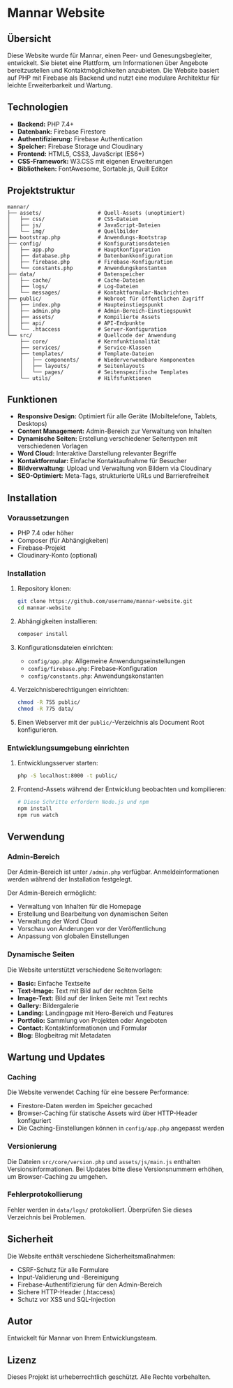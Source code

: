# Mannar Website

## Übersicht

Diese Website wurde für Mannar, einen Peer- und Genesungsbegleiter, entwickelt. Sie bietet eine Plattform, um Informationen über Angebote bereitzustellen und Kontaktmöglichkeiten anzubieten. Die Website basiert auf PHP mit Firebase als Backend und nutzt eine modulare Architektur für leichte Erweiterbarkeit und Wartung.

## Technologien

- **Backend:** PHP 7.4+
- **Datenbank:** Firebase Firestore
- **Authentifizierung:** Firebase Authentication
- **Speicher:** Firebase Storage und Cloudinary
- **Frontend:** HTML5, CSS3, JavaScript (ES6+)
- **CSS-Framework:** W3.CSS mit eigenen Erweiterungen
- **Bibliotheken:** FontAwesome, Sortable.js, Quill Editor

## Projektstruktur

```
mannar/
├── assets/                  # Quell-Assets (unoptimiert)
│   ├── css/                 # CSS-Dateien
│   ├── js/                  # JavaScript-Dateien
│   └── img/                 # Quellbilder
├── bootstrap.php            # Anwendungs-Bootstrap
├── config/                  # Konfigurationsdateien
│   ├── app.php              # Hauptkonfiguration
│   ├── database.php         # Datenbankkonfiguration
│   ├── firebase.php         # Firebase-Konfiguration
│   └── constants.php        # Anwendungskonstanten
├── data/                    # Datenspeicher
│   ├── cache/               # Cache-Dateien
│   ├── logs/                # Log-Dateien
│   └── messages/            # Kontaktformular-Nachrichten
├── public/                  # Webroot für öffentlichen Zugriff
│   ├── index.php            # Haupteinstiegspunkt
│   ├── admin.php            # Admin-Bereich-Einstiegspunkt
│   ├── assets/              # Kompilierte Assets
│   ├── api/                 # API-Endpunkte
│   └── .htaccess            # Server-Konfiguration
└── src/                     # Quellcode der Anwendung
    ├── core/                # Kernfunktionalität
    ├── services/            # Service-Klassen
    ├── templates/           # Template-Dateien
    │   ├── components/      # Wiederverwendbare Komponenten
    │   ├── layouts/         # Seitenlayouts
    │   └── pages/           # Seitenspezifische Templates
    └── utils/               # Hilfsfunktionen
```

## Funktionen

- **Responsive Design:** Optimiert für alle Geräte (Mobiltelefone, Tablets, Desktops)
- **Content Management:** Admin-Bereich zur Verwaltung von Inhalten
- **Dynamische Seiten:** Erstellung verschiedener Seitentypen mit verschiedenen Vorlagen
- **Word Cloud:** Interaktive Darstellung relevanter Begriffe
- **Kontaktformular:** Einfache Kontaktaufnahme für Besucher
- **Bildverwaltung:** Upload und Verwaltung von Bildern via Cloudinary
- **SEO-Optimiert:** Meta-Tags, strukturierte URLs und Barrierefreiheit

## Installation

### Voraussetzungen

- PHP 7.4 oder höher
- Composer (für Abhängigkeiten)
- Firebase-Projekt
- Cloudinary-Konto (optional)

### Installation

1. Repository klonen:
   ```bash
   git clone https://github.com/username/mannar-website.git
   cd mannar-website
   ```

2. Abhängigkeiten installieren:
   ```bash
   composer install
   ```

3. Konfigurationsdateien einrichten:
   - `config/app.php`: Allgemeine Anwendungseinstellungen
   - `config/firebase.php`: Firebase-Konfiguration
   - `config/constants.php`: Anwendungskonstanten

4. Verzeichnisberechtigungen einrichten:
   ```bash
   chmod -R 755 public/
   chmod -R 775 data/
   ```

5. Einen Webserver mit der `public/`-Verzeichnis als Document Root konfigurieren.

### Entwicklungsumgebung einrichten

1. Entwicklungsserver starten:
   ```bash
   php -S localhost:8000 -t public/
   ```

2. Frontend-Assets während der Entwicklung beobachten und kompilieren:
   ```bash
   # Diese Schritte erfordern Node.js und npm
   npm install
   npm run watch
   ```

## Verwendung

### Admin-Bereich

Der Admin-Bereich ist unter `/admin.php` verfügbar. Anmeldeinformationen werden während der Installation festgelegt.

Der Admin-Bereich ermöglicht:

- Verwaltung von Inhalten für die Homepage
- Erstellung und Bearbeitung von dynamischen Seiten
- Verwaltung der Word Cloud
- Vorschau von Änderungen vor der Veröffentlichung
- Anpassung von globalen Einstellungen

### Dynamische Seiten

Die Website unterstützt verschiedene Seitenvorlagen:

- **Basic:** Einfache Textseite
- **Text-Image:** Text mit Bild auf der rechten Seite
- **Image-Text:** Bild auf der linken Seite mit Text rechts
- **Gallery:** Bildergalerie
- **Landing:** Landingpage mit Hero-Bereich und Features
- **Portfolio:** Sammlung von Projekten oder Angeboten
- **Contact:** Kontaktinformationen und Formular
- **Blog:** Blogbeitrag mit Metadaten

## Wartung und Updates

### Caching

Die Website verwendet Caching für eine bessere Performance:

- Firestore-Daten werden im Speicher gecached
- Browser-Caching für statische Assets wird über HTTP-Header konfiguriert
- Die Caching-Einstellungen können in `config/app.php` angepasst werden

### Versionierung

Die Dateien `src/core/version.php` und `assets/js/main.js` enthalten Versionsinformationen. Bei Updates bitte diese Versionsnummern erhöhen, um Browser-Caching zu umgehen.

### Fehlerprotokollierung

Fehler werden in `data/logs/` protokolliert. Überprüfen Sie dieses Verzeichnis bei Problemen.

## Sicherheit

Die Website enthält verschiedene Sicherheitsmaßnahmen:

- CSRF-Schutz für alle Formulare
- Input-Validierung und -Bereinigung
- Firebase-Authentifizierung für den Admin-Bereich
- Sichere HTTP-Header (.htaccess)
- Schutz vor XSS und SQL-Injection

## Autor

Entwickelt für Mannar von Ihrem Entwicklungsteam.

## Lizenz

Dieses Projekt ist urheberrechtlich geschützt. Alle Rechte vorbehalten.